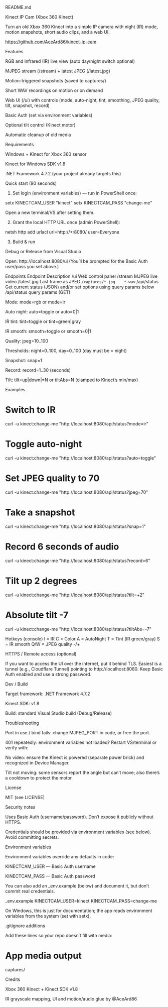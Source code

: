 README.md

Kinect IP Cam (Xbox 360 Kinect)

Turn an old Xbox 360 Kinect into a simple IP camera with night (IR) mode, motion snapshots, short audio clips, and a web UI.

https://github.com/AceArd86/kinect-ip-cam

Features

RGB and Infrared (IR) live view (auto day/night switch optional)

MJPEG stream (/stream) + latest JPEG (/latest.jpg)

Motion-triggered snapshots (saved to captures/)

Short WAV recordings on motion or on demand

Web UI (/ui) with controls (mode, auto-night, tint, smoothing, JPEG quality, tilt, snapshot, record)

Basic Auth (set via environment variables)

Optional tilt control (Kinect motor)

Automatic cleanup of old media

Requirements

Windows + Kinect for Xbox 360 sensor

Kinect for Windows SDK v1.8

.NET Framework 4.7.2 (your project already targets this)

Quick start (90 seconds)

1) Set login (environment variables) — run in PowerShell once:

setx KINECTCAM_USER "kinect"
setx KINECTCAM_PASS "change-me"


Open a new terminal/VS after setting them.

2) Grant the local HTTP URL once (admin PowerShell):

netsh http add urlacl url=http://+:8080/ user=Everyone


3) Build & run

Debug or Release from Visual Studio

Open: http://localhost:8080/ui
(You’ll be prompted for the Basic Auth user/pass you set above.)

Endpoints
Endpoint	Description
/ui	Web control panel
/stream	MJPEG live video
/latest.jpg	Last frame as JPEG
`/captures/*.jpg	*.wav`
/api/status	Get current status (JSON) and/or set options using query params below
/api/status query params (GET)

Mode: mode=rgb or mode=ir

Auto night: auto=toggle or auto=0|1

IR tint: tint=toggle or tint=green|gray

IR smooth: smooth=toggle or smooth=0|1

Quality: jpeg=10..100

Thresholds: night=0..100, day=0..100 (day must be > night)

Snapshot: snap=1

Record: record=1..30 (seconds)

Tilt: tilt=up|down|±N or tiltAbs=N (clamped to Kinect’s min/max)

Examples

# Switch to IR
curl -u kinect:change-me "http://localhost:8080/api/status?mode=ir"

# Toggle auto-night
curl -u kinect:change-me "http://localhost:8080/api/status?auto=toggle"

# Set JPEG quality to 70
curl -u kinect:change-me "http://localhost:8080/api/status?jpeg=70"

# Take a snapshot
curl -u kinect:change-me "http://localhost:8080/api/status?snap=1"

# Record 6 seconds of audio
curl -u kinect:change-me "http://localhost:8080/api/status?record=6"

# Tilt up 2 degrees
curl -u kinect:change-me "http://localhost:8080/api/status?tilt=+2"

# Absolute tilt -7
curl -u kinect:change-me "http://localhost:8080/api/status?tiltAbs=-7"

Hotkeys (console)
I = IR        C = Color
A = AutoNight T = Tint (IR green/gray)
S = IR smooth Q/W = JPEG quality -/+

HTTPS / Remote access (optional)

If you want to access the UI over the internet, put it behind TLS. Easiest is a tunnel (e.g., Cloudflare Tunnel) pointing to http://localhost:8080. Keep Basic Auth enabled and use a strong password.

Dev / Build

Target framework: .NET Framework 4.7.2

Kinect SDK: v1.8

Build: standard Visual Studio build (Debug/Release)

Troubleshooting

Port in use / bind fails: change MJPEG_PORT in code, or free the port.

401 repeatedly: environment variables not loaded? Restart VS/terminal or verify with:

[System.Environment]::GetEnvironmentVariable("KINECTCAM_USER","Machine")


No video: ensure the Kinect is powered (separate power brick) and recognized in Device Manager.

Tilt not moving: some sensors report the angle but can’t move; also there’s a cooldown to protect the motor.

License

MIT (see LICENSE)

Security notes

Uses Basic Auth (username/password). Don’t expose it publicly without HTTPS.

Credentials should be provided via environment variables (see below). Avoid committing secrets.

Environment variables

Environment variables override any defaults in code:

KINECTCAM_USER — Basic Auth username

KINECTCAM_PASS — Basic Auth password

You can also add an _env.example (below) and document it, but don’t commit real credentials.

_env.example
KINECTCAM_USER=kinect
KINECTCAM_PASS=change-me


On Windows, this is just for documentation; the app reads environment variables from the system (set with setx).

.gitignore additions

Add these lines so your repo doesn’t fill with media:

# App media output
captures/

Credits

Xbox 360 Kinect + Kinect SDK v1.8

IR grayscale mapping, UI and motion/audio glue by @AceArd86
